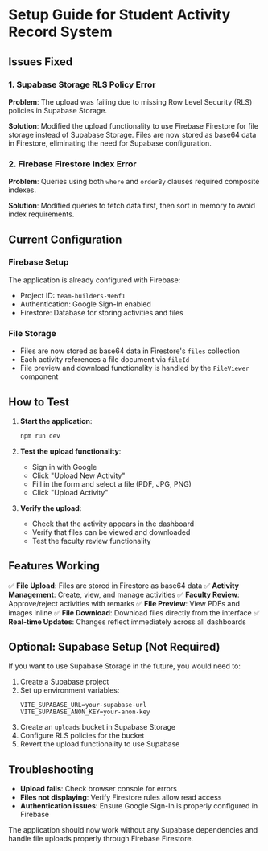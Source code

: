 # Setup Guide for Student Activity Record System

## Issues Fixed

### 1. Supabase Storage RLS Policy Error
**Problem**: The upload was failing due to missing Row Level Security (RLS) policies in Supabase Storage.

**Solution**: Modified the upload functionality to use Firebase Firestore for file storage instead of Supabase Storage. Files are now stored as base64 data in Firestore, eliminating the need for Supabase configuration.

### 2. Firebase Firestore Index Error
**Problem**: Queries using both `where` and `orderBy` clauses required composite indexes.

**Solution**: Modified queries to fetch data first, then sort in memory to avoid index requirements.

## Current Configuration

### Firebase Setup
The application is already configured with Firebase:
- Project ID: `team-builders-9e6f1`
- Authentication: Google Sign-In enabled
- Firestore: Database for storing activities and files

### File Storage
- Files are now stored as base64 data in Firestore's `files` collection
- Each activity references a file document via `fileId`
- File preview and download functionality is handled by the `FileViewer` component

## How to Test

1. **Start the application**:
   ```bash
   npm run dev
   ```

2. **Test the upload functionality**:
   - Sign in with Google
   - Click "Upload New Activity"
   - Fill in the form and select a file (PDF, JPG, PNG)
   - Click "Upload Activity"

3. **Verify the upload**:
   - Check that the activity appears in the dashboard
   - Verify that files can be viewed and downloaded
   - Test the faculty review functionality

## Features Working

✅ **File Upload**: Files are stored in Firestore as base64 data
✅ **Activity Management**: Create, view, and manage activities
✅ **Faculty Review**: Approve/reject activities with remarks
✅ **File Preview**: View PDFs and images inline
✅ **File Download**: Download files directly from the interface
✅ **Real-time Updates**: Changes reflect immediately across all dashboards

## Optional: Supabase Setup (Not Required)

If you want to use Supabase Storage in the future, you would need to:

1. Create a Supabase project
2. Set up environment variables:
   ```
   VITE_SUPABASE_URL=your-supabase-url
   VITE_SUPABASE_ANON_KEY=your-anon-key
   ```
3. Create an `uploads` bucket in Supabase Storage
4. Configure RLS policies for the bucket
5. Revert the upload functionality to use Supabase

## Troubleshooting

- **Upload fails**: Check browser console for errors
- **Files not displaying**: Verify Firestore rules allow read access
- **Authentication issues**: Ensure Google Sign-In is properly configured in Firebase

The application should now work without any Supabase dependencies and handle file uploads properly through Firebase Firestore.

